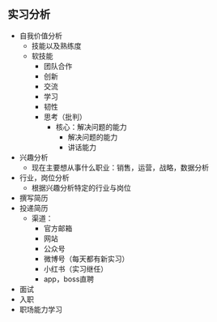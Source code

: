 
## 实习分析

- 自我价值分析
	- 技能以及熟练度
	- 软技能
		- 团队合作
		- 创新
		- 交流
		- 学习
		- 韧性
		- 思考（批判）
			- 核心：解决问题的能力
				- 解决问题的能力
				- 讲话能力
- 兴趣分析
	- 现在主要想从事什么职业：销售，运营，战略，数据分析
- 行业，岗位分析
	- 根据兴趣分析特定的行业与岗位
- 撰写简历 
- 投递简历
	- 渠道：
		- 官方邮箱
		- 网站
		- 公众号
		- 微博号（每天都有新实习）
		- 小红书（实习继任）
		- app，boss直聘
- 面试
- 入职
- 职场能力学习